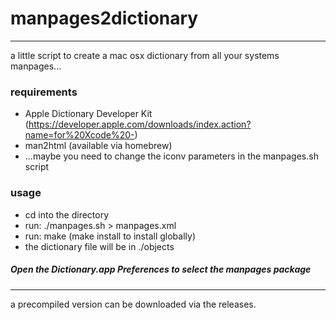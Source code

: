 # manpages2dictionary

----

a little script to create a mac osx dictionary from all your systems manpages...

### requirements

* Apple Dictionary Developer Kit (https://developer.apple.com/downloads/index.action?name=for%20Xcode%20-)
* man2html (available via homebrew)
* ...maybe you need to change the iconv parameters in the manpages.sh script

### usage

* cd into the directory
* run: ./manpages.sh > manpages.xml
* run: make (make install to install globally)
* the dictionary file will be in ./objects

##### Open the Dictionary.app Preferences to select the manpages package

----
a precompiled version can be downloaded via the releases.
